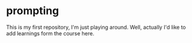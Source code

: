 # prompting
This is my first repository, I'm just playing around.
Well, actually I'd like to add learnings form the course here.

